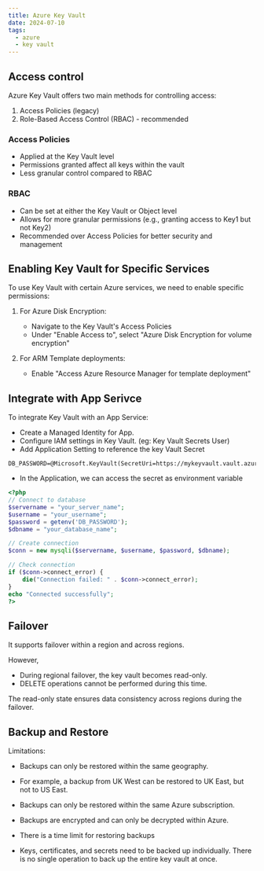 ```yaml
---
title: Azure Key Vault
date: 2024-07-10
tags:
  - azure
  - key vault
---
```


## Access control

Azure Key Vault offers two main methods for controlling access:

1. Access Policies (legacy)
2. Role-Based Access Control (RBAC) - recommended

### Access Policies

- Applied at the Key Vault level
- Permissions granted affect all keys within the vault
- Less granular control compared to RBAC

### RBAC

- Can be set at either the Key Vault or Object level
- Allows for more granular permissions (e.g., granting access to Key1 but not Key2)
- Recommended over Access Policies for better security and management

## Enabling Key Vault for Specific Services

To use Key Vault with certain Azure services, we need to enable specific permissions:

1. For Azure Disk Encryption:
   - Navigate to the Key Vault's Access Policies
   - Under "Enable Access to", select "Azure Disk Encryption for volume encryption"

2. For ARM Template deployments:
   - Enable "Access Azure Resource Manager for template deployment"

## Integrate with App Serivce 

To integrate Key Vault with an App Service:
- Create a Managed Identity for App.
- Configure IAM settings in Key Vault. (eg: Key Vault Secrets User)
- Add Application Setting to reference the key Vault Secret

```text
DB_PASSWORD=@Microsoft.KeyVault(SecretUri=https://mykeyvault.vault.azure.net/secrets/DB_PASSWORD/)
```

- In the Application, we can access the secret as environment variable
```php
<?php
// Connect to database
$servername = "your_server_name";
$username = "your_username";
$password = getenv('DB_PASSWORD');
$dbname = "your_database_name";

// Create connection
$conn = new mysqli($servername, $username, $password, $dbname);

// Check connection
if ($conn->connect_error) {
    die("Connection failed: " . $conn->connect_error);
}
echo "Connected successfully";
?>
```

## Failover

It supports failover within a region and across regions. 

However,

- During regional failover, the key vault becomes read-only.
- DELETE operations cannot be performed during this time.

The read-only state ensures data consistency across regions during the failover.

## Backup and Restore

Limitations:

- Backups can only be restored within the same geography.
- For example, a backup from UK West can be restored to UK East, but not to US East.
- Backups can only be restored within the same Azure subscription.

- Backups are encrypted and can only be decrypted within Azure.
- There is a time limit for restoring backups
- Keys, certificates, and secrets need to be backed up individually. There is no single operation to back up the entire key vault at once.
